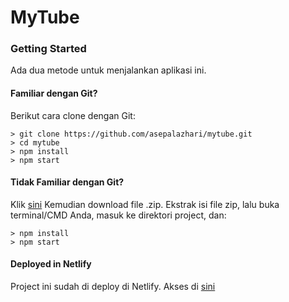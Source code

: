 # MyTube

### Getting Started

Ada dua metode untuk menjalankan aplikasi ini.

#### Familiar dengan Git?
Berikut cara clone dengan Git:

```
> git clone https://github.com/asepalazhari/mytube.git
> cd mytube
> npm install
> npm start
```

#### Tidak Familiar dengan Git?
Klik [sini](https://github.com/asepalazhari/mytube/archive/master.zip) Kemudian download file .zip. Ekstrak isi file zip, lalu buka terminal/CMD Anda, masuk ke direktori project, dan:

```
> npm install
> npm start
```

#### Deployed in Netlify
Project ini sudah di deploy di Netlify. Akses di [sini](https://mytubeid.netlify.com/)
